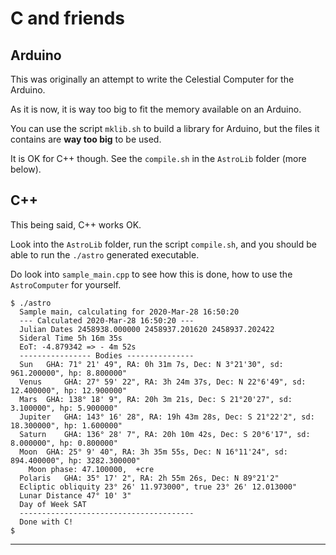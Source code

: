 # C and friends
## Arduino
This was originally an attempt to write the Celestial Computer for the Arduino.

As it is now, it is way too big to fit the memory available on an Arduino.

You can use the script `mklib.sh` to build a library for Arduino, but the files it contains are **way too big** to be used.

It is OK for C++ though. See the `compile.sh` in the `AstroLib` folder (more below).

## C++
This being said, C++ works OK.

Look into the `AstroLib` folder, run the script `compile.sh`, and you should be able to run the `./astro` generated executable.

Do look into `sample_main.cpp` to see how this is done, how to use the `AstroComputer` for yourself.

```
$ ./astro 
  Sample main, calculating for 2020-Mar-28 16:50:20
  --- Calculated 2020-Mar-28 16:50:20 ---
  Julian Dates 2458938.000000 2458937.201620 2458937.202422
  Sideral Time 5h 16m 35s
  EoT: -4.879342 => - 4m 52s
  ---------------- Bodies ---------------
  Sun 	GHA: 71° 21' 49", RA: 0h 31m 7s, Dec: N 3°21'30", sd: 961.200000", hp: 8.800000"
  Venus 	GHA: 27° 59' 22", RA: 3h 24m 37s, Dec: N 22°6'49", sd: 12.400000", hp: 12.900000"
  Mars 	GHA: 138° 18' 9", RA: 20h 3m 21s, Dec: S 21°20'27", sd: 3.100000", hp: 5.900000"
  Jupiter	GHA: 143° 16' 28", RA: 19h 43m 28s, Dec: S 21°22'2", sd: 18.300000", hp: 1.600000"
  Saturn 	GHA: 136° 28' 7", RA: 20h 10m 42s, Dec: S 20°6'17", sd: 8.000000", hp: 0.800000"
  Moon 	GHA: 25° 9' 40", RA: 3h 35m 55s, Dec: N 16°11'24", sd: 894.400000", hp: 3282.300000"
  	Moon phase: 47.100000,  +cre
  Polaris	GHA: 35° 17' 2", RA: 2h 55m 26s, Dec: N 89°21'2"
  Ecliptic obliquity 23° 26' 11.973000", true 23° 26' 12.013000"
  Lunar Distance 47° 10' 3"
  Day of Week SAT
  ---------------------------------------
  Done with C!
$
```

---
